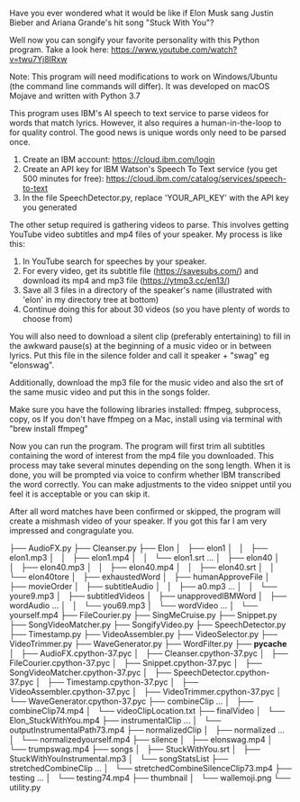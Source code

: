 Have you ever wondered what it would be like if Elon Musk sang Justin Bieber and Ariana Grande's hit song "Stuck With You"? 

Well now you can songify your favorite personality with this Python program. Take a look here: https://www.youtube.com/watch?v=twu7Yj8IRxw

Note: This program will need modifications to work on Windows/Ubuntu (the command line commands will differ). It was developed on macOS Mojave and written with Python 3.7

This program uses IBM's AI speech to text service to parse videos for words that match lyrics. However, it also requires a human-in-the-loop to 
for quality control. The good news is unique words only need to be parsed once. 

1) Create an IBM account: https://cloud.ibm.com/login
2) Create an API key for IBM Watson's Speech To Text service (you get 500 minutes for free): https://cloud.ibm.com/catalog/services/speech-to-text
3) In the file SpeechDetector.py, replace 'YOUR_API_KEY' with the API key you generated

The other setup required is gathering videos to parse. This involves getting YouTube video subtitles and mp4 files of your speaker.
My process is like this: 

1) In YouTube search for speeches by your speaker. 
2) For every video, get its subtitle file (https://savesubs.com/) and download its mp4 and mp3 file (https://ytmp3.cc/en13/)
3) Save all 3 files in a directory of the speaker's name (illustrated with 'elon' in my directory tree at bottom)
4) Continue doing this for about 30 videos (so you have plenty of words to choose from)

You will also need to download a silent clip (preferably entertaining) to fill in the awkward pause(s) at the beginning of a music video or in between lyrics. 
Put this file in the silence folder and call it speaker + "swag" eg "elonswag".

Additionally, download the mp3 file for the music video and also the srt of the same music video and put this in the songs folder. 

Make sure you have the following libraries installed: ffmpeg, subprocess, copy, os
If you don't have ffmpeg on a Mac, install using via terminal with "brew install ffmpeg"

Now you can run the program. The program will first trim all subtitles containing the word of interest from the mp4 file you downloaded. This process may take several minutes depending on the song length.
When it is done, you will be prompted via voice to confirm whether IBM transcribed the word correctly. You can make adjustments to the video snippet until you feel it is acceptable or you can skip it. 

After all word matches have been confirmed or skipped, the program will create a mishmash video of your speaker. If you got this far I am very impressed and congragulate you. 

├── AudioFX.py 
├── Cleanser.py
├── Elon
│   ├── elon1
│   │   ├── elon1.mp3
│   │   ├── elon1.mp4
│   │   └── elon1.srt
        ...
│   ├── elon40
│   │   ├── elon40.mp3
│   │   ├── elon40.mp4
│   │   ├── elon40.srt
│   │   └── elon40tore
│   ├── exhaustedWord
│   ├── humanApproveFile
│   ├── movieOrder
│   ├── subtitleAudio
│   │   ├── a0.mp3
        ...
│   │   └── youre9.mp3
│   ├── subtitledVideos
│   ├── unapprovedIBMWord
│   ├── wordAudio
        ...
│   │   └── you69.mp3
│   └── wordVideo
        ...
│       └── yourself.mp4
├── FileCourier.py
├── SingMeCruise.py
├── Snippet.py
├── SongVideoMatcher.py
├── SongifyVideo.py
├── SpeechDetector.py
├── Timestamp.py
├── VideoAssembler.py
├── VideoSelector.py
├── VideoTrimmer.py
├── WaveGenerator.py
├── WordFilter.py
├── __pycache__
│   ├── AudioFX.cpython-37.pyc
│   ├── Cleanser.cpython-37.pyc
│   ├── FileCourier.cpython-37.pyc
│   ├── Snippet.cpython-37.pyc
│   ├── SongVideoMatcher.cpython-37.pyc
│   ├── SpeechDetector.cpython-37.pyc
│   ├── Timestamp.cpython-37.pyc
│   ├── VideoAssembler.cpython-37.pyc
│   ├── VideoTrimmer.cpython-37.pyc
│   └── WaveGenerator.cpython-37.pyc
├── combineClip
        ...
│   ├── combineClip74.mp4
│   └── videoClipLocation.txt
├── finalVideo
│   └── Elon_StuckWithYou.mp4
├── instrumentalClip
        ...
│   └── outputInstrumentalPath73.mp4
├── normalizedClip
│   ├── normalized
        ...
│   └── normalizedyourself.mp4
├── silence
│   ├── elonswag.mp4
│   └── trumpswag.mp4
├── songs
│   ├── StuckWithYou.srt
│   ├── StuckWithYouInstrumental.mp3
│   └── songStatsList
├── stretchedCombineClip
        ...
│   └── stretchedCombineSilenceClip73.mp4
├── testing
        ...
│   └── testing74.mp4
├── thumbnail
│   └── wallemoji.png
└── utility.py
